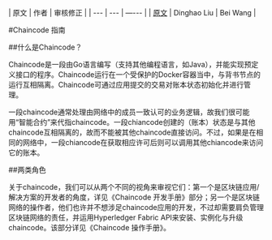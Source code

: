 
| 原文 | 作者 | 审核修正 |
| --- | --- | —--- |
| [原文](http://hyperledger-fabric.readthedocs.io/en/latest/chaincode.html) | Dinghao Liu | Bei Wang |


#Chaincode 指南

##什么是Chaincode？

Chaincode是一段由Go语言编写（支持其他编程语言，如Java），并能实现预定义接口的程序。Chaincode运行在一个受保护的Docker容器当中，与背书节点的运行互相隔离。Chaincode可通过应用提交的交易对账本状态初始化并进行管理。

一段chaincode通常处理由网络中的成员一致认可的业务逻辑，故我们很可能用“智能合约”来代指chaincode。一段chiancode创建的（账本）状态是与其他chaincode互相隔离的，故而不能被其他chaincode直接访问。不过，如果是在相同的网络中，一段chiancode在获取相应许可后则可以调用其他chiancode来访问它的账本。

##两类角色

关于chaincode，我们可以从两个不同的视角来审视它们：第一个是区块链应用/解决方案的开发者的角度，详见《Chaincode 开发手册》部分；另一个是区块链网络的操作者，他们也许并不想涉足chaincode应用的开发，不过却需要肩负管理区块链网络的责任，并运用Hyperledger Fabric API来安装、实例化与升级chaincode。该部分详见《Chaincode 操作手册》。


